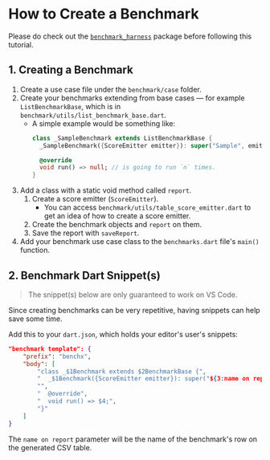 # How to Create a Benchmark

Please do check out the [`benchmark_harness`][benchmark_harness] package before following this tutorial.


[benchmark_harness]: https://pub.dev/packages/benchmark_harness

## 1. Creating a Benchmark

1. Create a use case file under the `benchmark/case` folder.
1. Create your benchmarks extending from base cases — for example `ListBenchmarkBase`, which is in `benchmark/utils/list_benchmark_base.dart`. 
   - A simple example would be something like:
       ```dart
       class _SampleBenchmark extends ListBenchmarkBase {
         _SampleBenchmark({ScoreEmitter emitter}): super("Sample", emitter: emitter);

         @override
         void run() => null; // is going to run `n` times.
       }
       ```
1. Add a class with a static void method called `report`.
   1. Create a score emitter (`ScoreEmitter`).
       - You can access `benchmark/utils/table_score_emitter.dart` to get an idea of how to create a score emitter.
   1. Create the benchmark objects and `report` on them.
   1. Save the report with `saveReport`.
1. Add your benchmark use case class to the `benchmarks.dart` file's `main()` function.

## 2. Benchmark Dart Snippet(s)

> The snippet(s) below are only guaranteed to work on VS Code.

Since creating benchmarks can be very repetitive, having snippets can help save some time.

Add this to your `dart.json`, which holds your editor's user's snippets:

```json
"benchmark template": {
    "prefix": "benchx",
    "body": [
        "class _$1Benchmark extends $2BenchmarkBase {",
        "  _$1Benchmark({ScoreEmitter emitter}): super("${3:name on report}", emitter: emitter);",
        "",
        "  @override",
        "  void run() => $4;",
        "}"
    ]
}
```

The `name on report` parameter will be the name of the benchmark's row on the generated CSV table.
